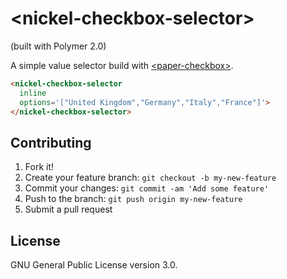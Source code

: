 # \<nickel-checkbox-selector\>
(built with Polymer 2.0)

A simple value selector build with
[\<paper-checkbox\>](https://github.com/PolymerElements/paper-checkbox).

<!--
```
<custom-element-demo>
  <template>
    <script src="../webcomponentsjs/webcomponents-lite.js"></script>
    <link rel="import" href="nickel-checkbox-selector.html"/>
    <next-code-block></next-code-block>
  </template>
</custom-element-demo>
```
-->
```html
<nickel-checkbox-selector
  inline
  options='["United Kingdom","Germany","Italy","France"]'>
</nickel-checkbox-selector>
```

## Contributing

1. Fork it!
2. Create your feature branch: `git checkout -b my-new-feature`
3. Commit your changes: `git commit -am 'Add some feature'`
4. Push to the branch: `git push origin my-new-feature`
5. Submit a pull request

## License

GNU General Public License version 3.0.
